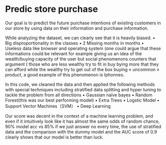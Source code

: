#  Predic store purchase

Our goal is to predict the future purchase intentions of existing customers in our store by using data on their information and purchase information.


While analyzing the dataset, we can clearly see that it is heavily biased.
•	Big disproportionality in the classes
•	2 Missing months in months 
•	Useless data like browser and operating system 
(one could argue that these informations could be relevant for example giving us an idea of the wealth/buying capacity of the user but social phenomenons counters that argument ( those who are less wealthy try to fit in buy bying more that they can afford while the wealthy try to get out of the box buying « uncommon » product, 
a good example of this phenomenon is Iphonnes. 


In this code, we cleaned the data and then applied the following methods with special techniques including stratified data splitting and hyper tuning to tackle the problem from all directions
• Gaussian naïve bayes 
• Random Forest(this was our best performing model)
• Extra Trees 
• Logstic Model 
• Support Vector Machines（SVM） 
• Deep Learning


Our score was decent in the context of a machine learning problem, 
and even if it intuitively look like it has almost the same odds of random chance, 
90% model acc vs 85% if we just answer no every time, the use of stratified data and the comparison 
with the dummy model and the AUC score of 0.9 clearly shows that our model is better than luck.

